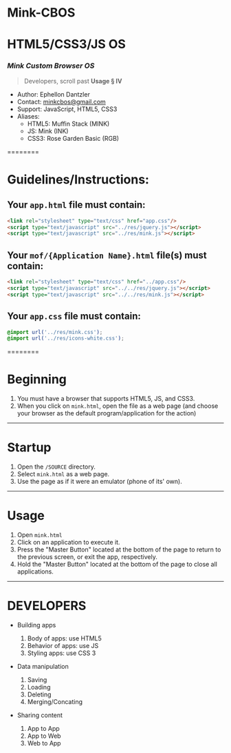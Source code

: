 # Mink-CBOS
# HTML5/CSS3/JS OS

### _Mink Custom Browser OS_

> Developers, scroll past __Usage § IV__

- Author:  Ephellon Dantzler
- Contact: [minkcbos@gmail.com](mailto:minkcbos@gmail.com)
- Support: JavaScript, HTML5, CSS3
- Aliases:
	+ HTML5: Muffin Stack (MINK)
	+ JS: Mink (INK)
	+ CSS3: Rose Garden Basic (RGB)
	
========

# Guidelines/Instructions:
## Your `app.html` file must contain:

```html
<link rel="stylesheet" type="text/css" href="app.css"/>
<script type="text/javascript" src="../res/jquery.js"></script>
<script type="text/javascript" src="../res/mink.js"></script>
```

## Your `mof/{Application Name}.html` file(s) must contain:

```html
<link rel="stylesheet" type="text/css" href="../app.css"/>
<script type="text/javascript" src="../../res/jquery.js"></script>
<script type="text/javascript" src="../../res/mink.js"></script>
```

## Your `app.css` file must contain:

```css
@import url('../res/mink.css');
@import url('../res/icons-white.css');
```

========

# Beginning

1. You must have a browser that supports HTML5, JS, and CSS3.
2. When you click on `mink.html`, open the file as a web page (and choose your browser as the default program/application for the action)

----

# Startup

1. Open the `/SOURCE` directory.
2. Select `mink.html` as a web page.
3. Use the page as if it were an emulator (phone of its' own).

----

# Usage

1. Open `mink.html`
2. Click on an application to execute it.
3. Press the "Master Button" located at the bottom of the page to return to the previous screen, or exit the app, respectively.
4. Hold the "Master Button" located at the bottom of the page to close all applications.

----

# DEVELOPERS

- Building apps
	1. Body of apps: use HTML5
	2. Behavior of apps: use JS
	3. Styling apps: use CSS 3

- Data manipulation
	1. Saving
	2. Loading
	3. Deleting
	4. Merging/Concating

- Sharing content
	1. App to App
	2. App to Web
	3. Web to App

